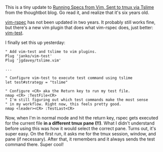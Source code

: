 <!--
.. title: Running RSpec with a single keystroke in a separate tmux session
.. slug: running-rspec-with-a-single-keystroke-in-a-separate-tmux-session
.. date: 2019-02-11 10:18:10 UTC+01:00
.. tags: 
.. category: 
.. link: 
.. description: 
.. type: text
-->

This is a tiny update to [Running Specs from Vim, Sent to tmux via Tslime](https://thoughtbot.com/blog/running-specs-from-vim-sent-to-tmux-via-tslime) from the thoughtbot blog. Go read it, and realize that it's six years old.

[vim-rspec](https://github.com/thoughtbot/vim-rspec) has not been updated in two years. It probably still works fine, but there's a new vim plugin that does what vim-rspec does, just better: [vim-test](https://github.com/janko/vim-test).

I finally set this up yesterday:

```vim
" Add vim-test and tslime to vim plugins.
Plug 'janko/vim-test'
Plug 'jgdavey/tslime.vim'

...

" Configure vim-test to execute test command using tslime
let test#strategy = "tslime"

" Configure <CR> aka the Return key to run my test file.
nmap <CR> :TestFile<CR>
" I'm still figuring out which test commands make the most sense
" in my workflow. Right now, this feels pretty good.
nmap <leader><CR> :TestLast<CR>
```

Now, when I'm in normal mode and hit the return key, rspec gets executed for the current file **in a different tmux pane (!!)**. What I didn't understand before using this was how it would select the correct pane. Turns out, it's super easy. On the first run, it asks me for the tmux session, window, and pane (if necessary). After that, it remembers and it always sends the test command there. Super cool!
